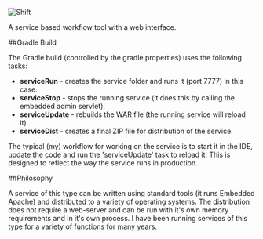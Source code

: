 ![Shift](http://keeber.org/wp-content/uploads/2016/04/shift.png)

A service based workflow tool with a web interface.

##Gradle Build

The Gradle build (controlled by the gradle.properties) uses the following tasks:

 * **serviceRun** - creates the service folder and runs it (port 7777) in this case.
 * **serviceStop** - stops the running service (it does this by calling the embedded admin servlet).
 * **serviceUpdate** - rebuilds the WAR file (the running service will reload it).
 * **serviceDist** - creates a final ZIP file for distribution of the service.

The typical (my) workflow for working on the service is to start it in the IDE, update the code and run the 'serviceUpdate' task to reload it. This is designed to reflect the way the service runs in production.

##Philosophy

A service of this type can be written using standard tools (it runs Embedded Apache) and distributed to a variety of operating systems. The distribution does not require a web-server and can be run with it's own memory requirements and in it's own process. I have been running services of this type for a variety of functions for many years.


